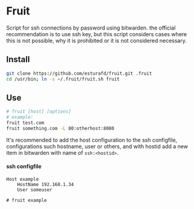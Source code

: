 # Fruit

Script for ssh connections by password using bitwarden. the official recommendation is to use ssh key, but 
this script considers cases where this is not possible, why it is prohibited or it is not considered necessary.

## Install
```bash
git clone https://github.com/esturafd/fruit.git .fruit
cd /usr/bin; ln -s ~/.fruit/fruit.sh fruit
```

## Use
```bash
# fruit [host] [options]
# example:
fruit test.com
fruit something.com -L 80:otherhost:8080
```

It's recommended to add the host configuration to the ssh configfile, configurations such hostname, user or others, 
and with hostid add a new item in bitwarden with name of `ssh:<hostid>`.

#### ssh configfile
```
Host example
    HostName 192.168.1.34
    User someuser

# fruit example
```